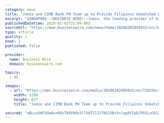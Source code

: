```yaml
---
category: news
title: "Jumio and CIMB Bank PH Team up to Provide Filipinos Unmatched Digital Onboarding Experience With AI-Powered Identity Verification Technology"
excerpt: "SINGAPORE--(BUSINESS WIRE)--Jumio, the leading provider of AI-powered end-to-end identity verification and authentication solutions, has partnered with CIMB Bank Philippines’ all-digital bank to provide a simple, hassle-free and convenient digital onboarding solution to Filipinos. In its first full year of formal operations, CIMB Bank ..."
publishedDateTime: 2020-02-02T22:09:00Z
sourceUrl: "https://www.businesswire.com/news/home/20200202005015/en/Jumio-CIMB-Bank-PH-Team-Provide-Filipinos"
type: article
quality: 2
heat: 2
published: false

provider:
  name: Business Wire
  domain: businesswire.com

topics:
  - AI

images:
  - url: "https://mms.businesswire.com/media/20200202005015/en/728556/23/Jumio_logo_for_BW_.jpg"
    width: 1200
    height: 627
    title: "Jumio and CIMB Bank PH Team up to Provide Filipinos Unmatched Digital Onboarding Experience With AI-Powered Identity Verification Technology"

secured: "wBLcuGHFXUwAo+BOxT8XVb0eJCl5ATClI1T0GJSBck+lag9YIpECPGSLoC61ZwsUzaO330y/TTcCWfe33EIf/Ca/iBJQsbXvC3QaRvSZKAvdOK7Ld7nIHsH4QT5TC5LCUkuDMTkhiEujeEi6D51/kYPLcxA70K+j0m+NJFFKMn6iR3U2U4lKlJazYe3AJ4DTa9nkxaeUkH0kRFd/fNu/Nf2OM+ImennXQm9Z0WFuQHun9sVpvhWEeM80gMxuwmJB8acpHod51d6WgSJuvOpP2Z7ZjkSX/m5xpPIpr6/YvVC91PDE8DXUUsTA6Mx4pMt3yD19pMa1lgBsyJhqXB0UsYH0NKHPtN3DQheiyBzKe5hlAe+RUZjgyJ2O5BK1emvD3RS3DommylqVZliAHJ9Wx1Q056RfJpIw8WMU26sKs5J9mr0icBGMGqjd+hqptDq7AqvuV8IOB1RBLwzxpSfBnTSK507zWmOWDNGfd1xREUw=;ul2sSmvoEFYVJB+xJPu2Vg=="
---
```


